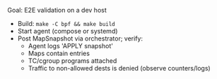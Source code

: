 Goal: E2E validation on a dev host

- Build: `make -C bpf && make build`
- Start agent (compose or systemd)
- Post MapSnapshot via orchestrator; verify:
  - Agent logs 'APPLY snapshot'
  - Maps contain entries
  - TC/cgroup programs attached
  - Traffic to non-allowed dests is denied (observe counters/logs)

